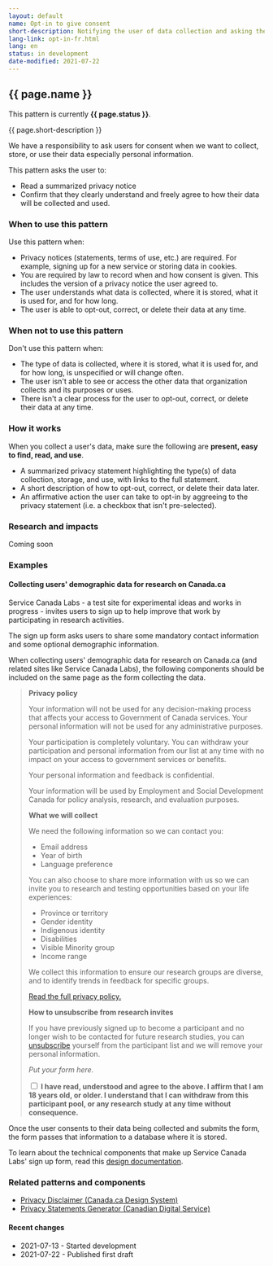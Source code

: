```yaml
---
layout: default
name: Opt-in to give consent
short-description: Notifying the user of data collection and asking them to consent to it.
lang-link: opt-in-fr.html
lang: en
status: in development
date-modified: 2021-07-22
---
```


## {{ page.name }}

<section class="alert alert-info">
    <p>This pattern is currently <strong>{{ page.status }}</strong>.</p>
</section>

{{ page.short-description }}

We have a responsibility to ask users for consent when we want to collect, store, or use their data especially personal information.

This pattern asks the user to:

* Read a summarized privacy notice
* Confirm that they clearly understand and freely agree to how their data will be collected and used.

### When to use this pattern

Use this pattern when:

* Privacy notices (statements, terms of use, etc.) are required. For example, signing up for a new service or storing data in cookies.
* You are required by law to record when and how consent is given. This includes the version of a privacy notice the user agreed to.
* The user understands what data is collected, where it is stored, what it is used for, and for how long.
* The user is able to opt-out, correct, or delete their data at any time.

### When not to use this pattern

Don't use this pattern when:

* The type of data is collected, where it is stored, what it is used for, and for how long, is unspecified or will change often.
* The user isn't able to see or access the other data that organization collects and its purposes or uses.
* There isn't a clear process for the user to opt-out, correct, or delete their data at any time.

### How it works

When you collect a user's data, make sure the following are **present, easy to find, read, and use**.

* A summarized privacy statement highlighting the type(s) of data collection, storage, and use, with links to the full statement.
* A short description of how to opt-out, correct, or delete their data later.
* An affirmative action the user can take to opt-in by aggreeing to the privacy statement (i.e. a checkbox that isn't pre-selected).

### Research and impacts

Coming soon

### Examples

#### Collecting users' demographic data for research on Canada.ca

<!-- IMPORTANT - Add links to SCL and sign up once live! -->

Service Canada Labs - a test site for experimental ideas and works in progress - invites users to sign up to help improve that work by participating in research activities.

The sign up form asks users to share some mandatory contact information and some optional demographic information.

When collecting users' demographic data for research on Canada.ca (and related sites like Service Canada Labs), the following components should be included on the same page as the form collecting the data.

> **Privacy policy**
>
> Your information will not be used for any decision-making process that affects your access to Government of Canada services.
> Your personal information will not be used for any administrative purposes.
>
> Your participation is completely voluntary.
> You can withdraw your participation and personal information from our list at any time with no impact on your access to government services or benefits.
>
> Your personal information and feedback is confidential.
>
> Your information will be used by Employment and Social Development Canada for policy analysis, research, and evaluation purposes.
>
> **What we will collect**
>
> We need the following information so we can contact you:
>
> * Email address
> * Year of birth
> * Language preference
>
> You can also choose to share more information with us so we can invite you to research and testing opportunities based on your life experiences:
>
> * Province or territory
> * Gender identity
> * Indigenous identity
> * Disabilities
> * Visible Minority group
> * Income range
>
> We collect this information to ensure our research groups are diverse, and to identify trends in feedback for specific groups.
>
> [Read the full privacy policy.](https://www.canada.ca/en/transparency/privacy.html)
>
> **How to unsubscribe from research invites**
>
> If you have previously signed up to become a participant and no longer wish to be contacted for future research studies, you can [unsubscribe](#unsubscribe) yourself from the participant list and we will remove your personal information.
>
> _Put your form here._
>
> <div class="checkbox">
> <input type="checkbox" id="consent" name="consent" value="consent">
> <label for="consent" class="required"><strong>I have read, understood and agree to the above. I affirm that I am 18 years old, or older. I understand that I can withdraw from this participant pool, or any research study at any time without consequence.</strong></label>
> </div>

Once the user consents to their data being collected and submits the form, the form passes that information to a database where it is stored.

To learn about the technical components that make up Service Canada Labs' sign up form, read this [design documentation](https://github.com/DTS-STN/Alpha-Site/wiki/Design-Doc-004-Screener-Intake-Process).

### Related patterns and components

* [Privacy Disclaimer (Canada.ca Design System)](https://design.canada.ca/common-design-patterns/privacy-disclaimer.html)
* [Privacy Statements Generator (Canadian Digital Service)](https://privacy-statements.cds.alpha.canada.ca/en/)

#### Recent changes

* 2021-07-13 - Started development
* 2021-07-22 - Published first draft
